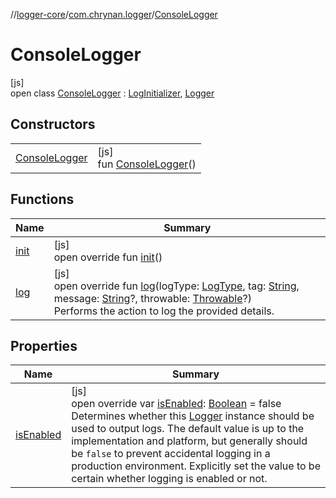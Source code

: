 //[logger-core](../../../index.md)/[com.chrynan.logger](../index.md)/[ConsoleLogger](index.md)

# ConsoleLogger

[js]\
open class [ConsoleLogger](index.md) : [LogInitializer](../../../../logger-core/logger-core/com.chrynan.logger/-log-initializer/index.md), [Logger](../../../../logger-core/logger-core/com.chrynan.logger/-logger/index.md)

## Constructors

| | |
|---|---|
| [ConsoleLogger](-console-logger.md) | [js]<br>fun [ConsoleLogger](-console-logger.md)() |

## Functions

| Name | Summary |
|---|---|
| [init](init.md) | [js]<br>open override fun [init](init.md)() |
| [log](log.md) | [js]<br>open override fun [log](log.md)(logType: [LogType](../../../../logger-core/logger-core/com.chrynan.logger/-log-type/index.md), tag: [String](https://kotlinlang.org/api/latest/jvm/stdlib/kotlin/-string/index.html), message: [String](https://kotlinlang.org/api/latest/jvm/stdlib/kotlin/-string/index.html)?, throwable: [Throwable](https://kotlinlang.org/api/latest/jvm/stdlib/kotlin/-throwable/index.html)?)<br>Performs the action to log the provided details. |

## Properties

| Name | Summary |
|---|---|
| [isEnabled](is-enabled.md) | [js]<br>open override var [isEnabled](is-enabled.md): [Boolean](https://kotlinlang.org/api/latest/jvm/stdlib/kotlin/-boolean/index.html) = false<br>Determines whether this [Logger](../../../../logger-core/logger-core/com.chrynan.logger/-logger/index.md) instance should be used to output logs. The default value is up to the implementation and platform, but generally should be `false` to prevent accidental logging in a production environment. Explicitly set the value to be certain whether logging is enabled or not. |
